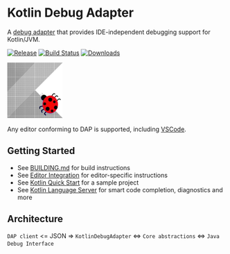 # Kotlin Debug Adapter
A [debug adapter](https://microsoft.github.io/debug-adapter-protocol/) that provides IDE-independent debugging support for Kotlin/JVM.

[![Release](https://img.shields.io/github/release/fwcd/kotlin-debug-adapter)](https://github.com/fwcd/kotlin-debug-adapter/releases)
[![Build Status](https://travis-ci.org/fwcd/kotlin-debug-adapter.svg?branch=master)](https://travis-ci.org/fwcd/kotlin-debug-adapter)
[![Downloads](https://img.shields.io/github/downloads/fwcd/kotlin-debug-adapter/total)](https://github.com/fwcd/kotlin-debug-adapter/releases)

![Icon](Icon128.png)

Any editor conforming to DAP is supported, including [VSCode](https://github.com/fwcd/vscode-kotlin-ide).

## Getting Started
* See [BUILDING.md](BUILDING.md) for build instructions
* See [Editor Integration](EDITORS.md) for editor-specific instructions
* See [Kotlin Quick Start](https://github.com/fwcd/kotlin-quick-start) for a sample project
* See [Kotlin Language Server](https://github.com/fwcd/kotlin-language-server) for smart code completion, diagnostics and more

## Architecture
`DAP client` <= JSON => `KotlinDebugAdapter` <=> `Core abstractions` <=> `Java Debug Interface`
